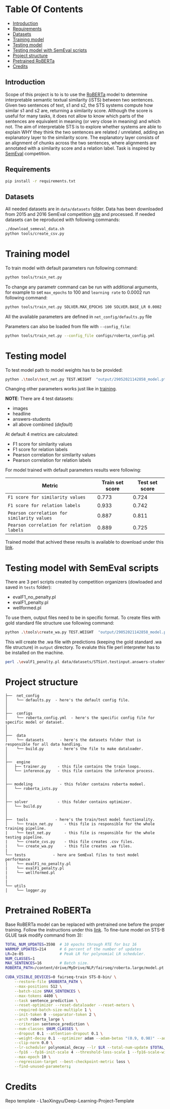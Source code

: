 # Table Of Contents
-  [Introduction](#introduction)
-  [Requirements](#requirements)
-  [Datasets](#datasets)
-  [Training model](#training-model)
-  [Testing model](#testing-model)
-  [Testing model with SemEval scripts](#testing-model-with-semeval-scripts)
-  [Project structure](#project-structure)
-  [Pretrained RoBERTa](#pretrained-roberta)
-  [Credits](#credits)

## Introduction
Scope of this project is to is to use the [RoBERTa](https://arxiv.org/abs/1907.11692) model to determine interpretable semantic textual similarity (iSTS) between two sentences. Given two sentences of text, s1 and s2, the STS systems compute how similar s1 and s2 are, returning a similarity score. Although the score is useful for many tasks, it does not allow to know which parts of the sentences are equivalent in meaning (or very close in meaning) and which not. The aim of interpretable STS is to explore whether systems are able to explain WHY they think the two sentences are related / unrelated, adding an explanatory layer to the similarity score. The explanatory layer consists of an alignment of chunks across the two sentences, where alignments are annotated with a similarity score and a relation label. Task is inspired by [SemEval](https://alt.qcri.org/semeval2020/) competition.


## Requirements
```bash
pip install -r requirements.txt
```
## Datasets
All needed datasets are in `data/datasets` folder. Data has been downloaded from 2015 and 2016 SemEval competition [site](http://ixa2.si.ehu.eus/stswiki/index.php/Main_Page#Interpretable_STS) and processed. If needed datasets can be reproduced with following commands:
```bash
./download_semeval_data.sh
python tools/create_csv.py
```
# Training model 
To train model with default parameters run following command:
```bash
python tools/train_net.py
```
To change any parametr command can be run with additional arguments, for example to set `max_epochs` to 100 and `learning rate` to 0.0002 run following command:
```bash
python tools/train_net.py SOLVER.MAX_EPOCHS 100 SOLVER.BASE_LR 0.0002
```
All the available parameters are defined in `net_config/defaults.py` file

Parameters can also be loaded from file with `--config_file`:
```bash
python tools/train_net.py --config_file configs/roberta_config.yml
```

# Testing model 
To test model path to model weights has to be provided:
```bash
python .\tools\test_net.py TEST.WEIGHT  "output/29052021142858_model.pt"
```
Changing other parameters works just like in [training](#training-model).

**NOTE**: There are 4 test datasets:
- images
- headline
- answers-students
- all above combined (*default*)



At default 4 metrics are calculated:
- F1 score for similarity values
- F1 score for relation labels
- Pearson correlation for similarity values
- Pearson correlation for relation labels

For model trained with default parameters results were following:

Metric | Train set score | Test set score
---|---|---
`F1 score for similarity values` | 0.773 | 0.724
`F1 score for relation labels` | 0.933 | 0.742
`Pearson correlation for similarity values` | 0.887 | 0.811
`Pearson correlation for relation labels` | 0.889 | 0.725 

Trained model that achived these results is available to download under this [link](https://drive.google.com/file/d/1-2sRnEUoQsPidAC9jvc2ZJdRc4XNbRmc/view?usp=sharing).

# Testing model with SemEval scripts
There are 3 perl scripts created by competition organizers (dowloaded and saved in `tests` folder):
- evalF1_no_penalty.pl
- evalF1_penalty.pl
- wellformed.pl

To use them, output files need to be in specific format. To create files with gold standard file structure use following command:
```bash
python .\tools\create_wa.py TEST.WEIGHT  "output/29052021142858_model.pt" DATASETS.TEST_WA "data/datasets/STSint.testinput.answers-students.wa"
```
This will create the .wa file with predictions (keeping the gold standard .wa file structure) in `output` directory. To evalute this file perl interpreter has to be installed on the machine. 
```bash
perl .\evalF1_penalty.pl data/datasets/STSint.testinput.answers-students.wa output/STSint.testinput.answers-student_predicted.wa --debug=0
```

# Project structure

```
├──  net_config
│    └── defaults.py  - here's the default config file.
│
│
├──  configs  
│    └── roberta_config.yml  - here's the specific config file for specific model or dataset.
│ 
│
├──  data  
│    └── datasets       - here's the datasets folder that is responsible for all data handling.
│    └── build.py       - here's the file to make dataloader.
│    
│
├──  engine
│   ├── trainer.py     - this file contains the train loops.
│   └── inference.py   - this file contains the inference process.
│
│
├── modeling            - this folder contains roberta modeel.
│   └── roberta_ists.py
│
│
├── solver             - this folder contains optimizer.
│   └── build.py
│   
│ 
├──  tools            - here's the train/test model functionality.
│    └── train_net.py     - this file is responsible for the whole training pipeline.
|    └── test_net.py      - this file is responsible for the whole testing pipeline.
|    └── create_cvs.py    - this file creates .csv files.
|    └── create_wa.py     - this file creates .wa files.
|
└── tests            - here are SemEval files to test model performance
│    └── evalF1_no_penalty.pl
|    └── evalF1_penalty.pl
|    └── wellformed.pl
|
|
└── utils
│    └── logger.py

```

# Pretrained RoBERTa

Base RoBERTa model can be replaced with pretrained one before the proper training. Follow the instructions under this [link](https://github.com/pytorch/fairseq/blob/master/examples/roberta/README.glue.md). To fine-tune model on STS-B GLUE task modify command from 3):
```bash
TOTAL_NUM_UPDATES=3598  # 10 epochs through RTE for bsz 16
WARMUP_UPDATES=214      # 6 percent of the number of updates
LR=2e-05                # Peak LR for polynomial LR scheduler.
NUM_CLASSES=1
MAX_SENTENCES=16        # Batch size.
ROBERTA_PATH=/content/drive/MyDrive/NLP/fairseq/roberta.large/model.pt

CUDA_VISIBLE_DEVICES=0 fairseq-train STS-B-bin/ \
    --restore-file $ROBERTA_PATH \
    --max-positions 512 \
    --batch-size $MAX_SENTENCES \
    --max-tokens 4400 \
    --task sentence_prediction \
    --reset-optimizer --reset-dataloader --reset-meters \
    --required-batch-size-multiple 1 \
    --init-token 0 --separator-token 2 \
    --arch roberta_large \
    --criterion sentence_prediction \
    --num-classes $NUM_CLASSES \
    --dropout 0.1 --attention-dropout 0.1 \
    --weight-decay 0.1 --optimizer adam --adam-betas "(0.9, 0.98)" --adam-eps 1e-06 \
    --clip-norm 0.0 \
    --lr-scheduler polynomial_decay --lr $LR --total-num-update $TOTAL_NUM_UPDATES --warmup-updates $WARMUP_UPDATES \
    --fp16 --fp16-init-scale 4 --threshold-loss-scale 1 --fp16-scale-window 128 \
    --max-epoch 10 \
    --regression-target --best-checkpoint-metric loss \
    --find-unused-parameters;
```

# Credits
Repo template - L1aoXingyu/Deep-Learning-Project-Template



